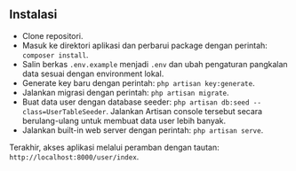 ## Instalasi

- Clone repositori.
- Masuk ke direktori aplikasi dan perbarui package dengan perintah: ```composer install```.
- Salin berkas ```.env.example``` menjadi ```.env``` dan ubah pengaturan pangkalan data sesuai dengan environment lokal.
- Generate key baru dengan perintah: ```php artisan key:generate```.
- Jalankan migrasi dengan perintah: ```php artisan migrate```.
- Buat data user dengan database seeder: ```php artisan db:seed --class=UserTableSeeder```. Jalankan Artisan console tersebut secara berulang-ulang untuk membuat data user lebih banyak.
- Jalankan built-in web server dengan perintah: ```php artisan serve```.

Terakhir, akses aplikasi melalui peramban dengan tautan: ```http://localhost:8000/user/index```.